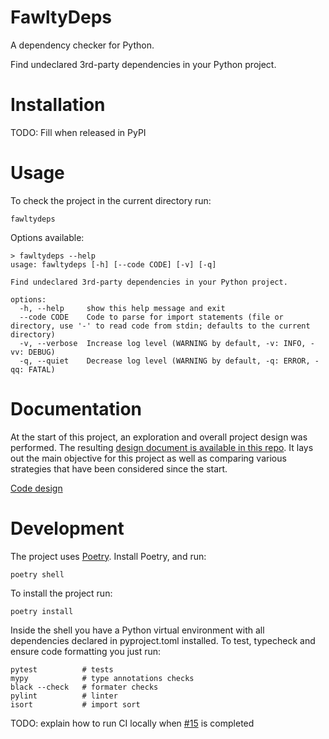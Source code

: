 # FawltyDeps

A dependency checker for Python.

Find undeclared 3rd-party dependencies in your Python project.

# Installation

TODO: Fill when released in PyPI

# Usage

To check the project in the current directory run:

```
fawltydeps
```

Options available:

```
> fawltydeps --help
usage: fawltydeps [-h] [--code CODE] [-v] [-q]

Find undeclared 3rd-party dependencies in your Python project.

options:
  -h, --help     show this help message and exit
  --code CODE    Code to parse for import statements (file or directory, use '-' to read code from stdin; defaults to the current directory)
  -v, --verbose  Increase log level (WARNING by default, -v: INFO, -vv: DEBUG)
  -q, --quiet    Decrease log level (WARNING by default, -q: ERROR, -qq: FATAL)
```

# Documentation

At the start of this project, an exploration and overall project design was performed. The resulting [design document is available in this repo](./docs/DesignDoc.md). It lays out the main objective for this project as well as comparing various strategies that have been considered since the start.

[Code design](./docs/CodeDesign.md)

# Development

The project uses [Poetry](https://python-poetry.org/). Install Poetry, and run:

```
poetry shell
```

To install the project run:

```
poetry install
```

Inside the shell you have a Python virtual environment with all dependencies declared in pyproject.toml installed.
To test, typecheck and ensure code formatting you just run:

```
pytest          # tests
mypy            # type annotations checks
black --check   # formater checks
pylint          # linter
isort           # import sort
```

TODO: explain how to run CI locally when [#15](https://github.com/tweag/FawltyDeps/issues/15) is completed
